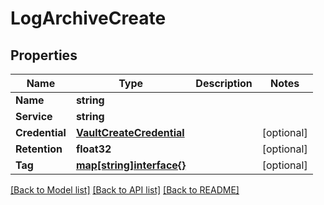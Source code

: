 # LogArchiveCreate

## Properties
Name | Type | Description | Notes
------------ | ------------- | ------------- | -------------
**Name** | **string** |  | 
**Service** | **string** |  | 
**Credential** | [**VaultCreateCredential**](vault_create_credential.md) |  | [optional] 
**Retention** | **float32** |  | [optional] 
**Tag** | [**map[string]interface{}**](.md) |  | [optional] 

[[Back to Model list]](../README.md#documentation-for-models) [[Back to API list]](../README.md#documentation-for-api-endpoints) [[Back to README]](../README.md)


